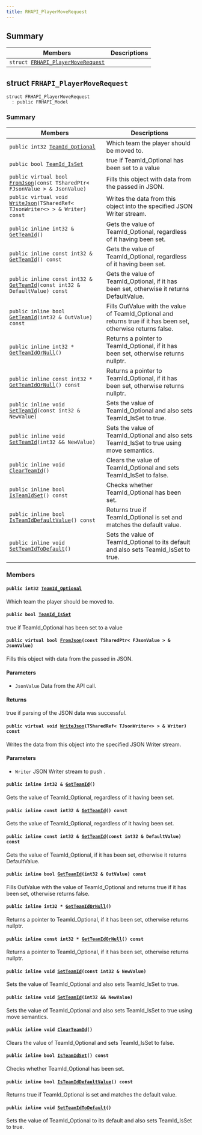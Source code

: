 ```yaml
---
title: RHAPI_PlayerMoveRequest
---
```


## Summary

 Members                        | Descriptions                                
--------------------------------|---------------------------------------------
`struct `[`FRHAPI_PlayerMoveRequest`](#structFRHAPI__PlayerMoveRequest) | 

## struct `FRHAPI_PlayerMoveRequest` <a id="structFRHAPI__PlayerMoveRequest"></a>

```
struct FRHAPI_PlayerMoveRequest
  : public FRHAPI_Model
```

### Summary

 Members                        | Descriptions                                
--------------------------------|---------------------------------------------
`public int32 `[`TeamId_Optional`](#structFRHAPI__PlayerMoveRequest_1a821217741535adf1d7ad664a74b3acae) | Which team the player should be moved to.
`public bool `[`TeamId_IsSet`](#structFRHAPI__PlayerMoveRequest_1aab47ce4ce4dfd44c6682a2f9275485f5) | true if TeamId_Optional has been set to a value
`public virtual bool `[`FromJson`](#structFRHAPI__PlayerMoveRequest_1aa2f4b9e213b492412eb37988da310165)`(const TSharedPtr< FJsonValue > & JsonValue)` | Fills this object with data from the passed in JSON.
`public virtual void `[`WriteJson`](#structFRHAPI__PlayerMoveRequest_1ae4aa69275aa5f667a17770e3fd031111)`(TSharedRef< TJsonWriter<> > & Writer) const` | Writes the data from this object into the specified JSON Writer stream.
`public inline int32 & `[`GetTeamId`](#structFRHAPI__PlayerMoveRequest_1a9f4af316fb89c1581f6e1c07bc9215fe)`()` | Gets the value of TeamId_Optional, regardless of it having been set.
`public inline const int32 & `[`GetTeamId`](#structFRHAPI__PlayerMoveRequest_1ab99a403da5af0da83363c940c575204a)`() const` | Gets the value of TeamId_Optional, regardless of it having been set.
`public inline const int32 & `[`GetTeamId`](#structFRHAPI__PlayerMoveRequest_1af86f4dbaf792cf01ef6ac06c0b28e2c4)`(const int32 & DefaultValue) const` | Gets the value of TeamId_Optional, if it has been set, otherwise it returns DefaultValue.
`public inline bool `[`GetTeamId`](#structFRHAPI__PlayerMoveRequest_1ad22ff8c9526ddd821c5f4e00ce8ca20b)`(int32 & OutValue) const` | Fills OutValue with the value of TeamId_Optional and returns true if it has been set, otherwise returns false.
`public inline int32 * `[`GetTeamIdOrNull`](#structFRHAPI__PlayerMoveRequest_1a16ccaa92b28e1d4147f204d468015452)`()` | Returns a pointer to TeamId_Optional, if it has been set, otherwise returns nullptr.
`public inline const int32 * `[`GetTeamIdOrNull`](#structFRHAPI__PlayerMoveRequest_1a2120980fceb327ccc34f9c1101aec735)`() const` | Returns a pointer to TeamId_Optional, if it has been set, otherwise returns nullptr.
`public inline void `[`SetTeamId`](#structFRHAPI__PlayerMoveRequest_1a6b5cb0666957c917d913c52a90094632)`(const int32 & NewValue)` | Sets the value of TeamId_Optional and also sets TeamId_IsSet to true.
`public inline void `[`SetTeamId`](#structFRHAPI__PlayerMoveRequest_1a9c2a5e7ff9663d6c8f4588ac8394a1d5)`(int32 && NewValue)` | Sets the value of TeamId_Optional and also sets TeamId_IsSet to true using move semantics.
`public inline void `[`ClearTeamId`](#structFRHAPI__PlayerMoveRequest_1a0847f8e73c04301044c8184f9d86540b)`()` | Clears the value of TeamId_Optional and sets TeamId_IsSet to false.
`public inline bool `[`IsTeamIdSet`](#structFRHAPI__PlayerMoveRequest_1af46dba470b9ef80a95c5f26004aac7d6)`() const` | Checks whether TeamId_Optional has been set.
`public inline bool `[`IsTeamIdDefaultValue`](#structFRHAPI__PlayerMoveRequest_1aac4a20d52b7148a051410c2f827db96d)`() const` | Returns true if TeamId_Optional is set and matches the default value.
`public inline void `[`SetTeamIdToDefault`](#structFRHAPI__PlayerMoveRequest_1a15ca5b83bcc4fca9e2f50da29284f707)`()` | Sets the value of TeamId_Optional to its default and also sets TeamId_IsSet to true.

### Members

#### `public int32 `[`TeamId_Optional`](#structFRHAPI__PlayerMoveRequest_1a821217741535adf1d7ad664a74b3acae) <a id="structFRHAPI__PlayerMoveRequest_1a821217741535adf1d7ad664a74b3acae"></a>

Which team the player should be moved to.

#### `public bool `[`TeamId_IsSet`](#structFRHAPI__PlayerMoveRequest_1aab47ce4ce4dfd44c6682a2f9275485f5) <a id="structFRHAPI__PlayerMoveRequest_1aab47ce4ce4dfd44c6682a2f9275485f5"></a>

true if TeamId_Optional has been set to a value

#### `public virtual bool `[`FromJson`](#structFRHAPI__PlayerMoveRequest_1aa2f4b9e213b492412eb37988da310165)`(const TSharedPtr< FJsonValue > & JsonValue)` <a id="structFRHAPI__PlayerMoveRequest_1aa2f4b9e213b492412eb37988da310165"></a>

Fills this object with data from the passed in JSON.

#### Parameters
* `JsonValue` Data from the API call.

#### Returns
true if parsing of the JSON data was successful.

#### `public virtual void `[`WriteJson`](#structFRHAPI__PlayerMoveRequest_1ae4aa69275aa5f667a17770e3fd031111)`(TSharedRef< TJsonWriter<> > & Writer) const` <a id="structFRHAPI__PlayerMoveRequest_1ae4aa69275aa5f667a17770e3fd031111"></a>

Writes the data from this object into the specified JSON Writer stream.

#### Parameters
* `Writer` JSON Writer stream to push .

#### `public inline int32 & `[`GetTeamId`](#structFRHAPI__PlayerMoveRequest_1a9f4af316fb89c1581f6e1c07bc9215fe)`()` <a id="structFRHAPI__PlayerMoveRequest_1a9f4af316fb89c1581f6e1c07bc9215fe"></a>

Gets the value of TeamId_Optional, regardless of it having been set.

#### `public inline const int32 & `[`GetTeamId`](#structFRHAPI__PlayerMoveRequest_1ab99a403da5af0da83363c940c575204a)`() const` <a id="structFRHAPI__PlayerMoveRequest_1ab99a403da5af0da83363c940c575204a"></a>

Gets the value of TeamId_Optional, regardless of it having been set.

#### `public inline const int32 & `[`GetTeamId`](#structFRHAPI__PlayerMoveRequest_1af86f4dbaf792cf01ef6ac06c0b28e2c4)`(const int32 & DefaultValue) const` <a id="structFRHAPI__PlayerMoveRequest_1af86f4dbaf792cf01ef6ac06c0b28e2c4"></a>

Gets the value of TeamId_Optional, if it has been set, otherwise it returns DefaultValue.

#### `public inline bool `[`GetTeamId`](#structFRHAPI__PlayerMoveRequest_1ad22ff8c9526ddd821c5f4e00ce8ca20b)`(int32 & OutValue) const` <a id="structFRHAPI__PlayerMoveRequest_1ad22ff8c9526ddd821c5f4e00ce8ca20b"></a>

Fills OutValue with the value of TeamId_Optional and returns true if it has been set, otherwise returns false.

#### `public inline int32 * `[`GetTeamIdOrNull`](#structFRHAPI__PlayerMoveRequest_1a16ccaa92b28e1d4147f204d468015452)`()` <a id="structFRHAPI__PlayerMoveRequest_1a16ccaa92b28e1d4147f204d468015452"></a>

Returns a pointer to TeamId_Optional, if it has been set, otherwise returns nullptr.

#### `public inline const int32 * `[`GetTeamIdOrNull`](#structFRHAPI__PlayerMoveRequest_1a2120980fceb327ccc34f9c1101aec735)`() const` <a id="structFRHAPI__PlayerMoveRequest_1a2120980fceb327ccc34f9c1101aec735"></a>

Returns a pointer to TeamId_Optional, if it has been set, otherwise returns nullptr.

#### `public inline void `[`SetTeamId`](#structFRHAPI__PlayerMoveRequest_1a6b5cb0666957c917d913c52a90094632)`(const int32 & NewValue)` <a id="structFRHAPI__PlayerMoveRequest_1a6b5cb0666957c917d913c52a90094632"></a>

Sets the value of TeamId_Optional and also sets TeamId_IsSet to true.

#### `public inline void `[`SetTeamId`](#structFRHAPI__PlayerMoveRequest_1a9c2a5e7ff9663d6c8f4588ac8394a1d5)`(int32 && NewValue)` <a id="structFRHAPI__PlayerMoveRequest_1a9c2a5e7ff9663d6c8f4588ac8394a1d5"></a>

Sets the value of TeamId_Optional and also sets TeamId_IsSet to true using move semantics.

#### `public inline void `[`ClearTeamId`](#structFRHAPI__PlayerMoveRequest_1a0847f8e73c04301044c8184f9d86540b)`()` <a id="structFRHAPI__PlayerMoveRequest_1a0847f8e73c04301044c8184f9d86540b"></a>

Clears the value of TeamId_Optional and sets TeamId_IsSet to false.

#### `public inline bool `[`IsTeamIdSet`](#structFRHAPI__PlayerMoveRequest_1af46dba470b9ef80a95c5f26004aac7d6)`() const` <a id="structFRHAPI__PlayerMoveRequest_1af46dba470b9ef80a95c5f26004aac7d6"></a>

Checks whether TeamId_Optional has been set.

#### `public inline bool `[`IsTeamIdDefaultValue`](#structFRHAPI__PlayerMoveRequest_1aac4a20d52b7148a051410c2f827db96d)`() const` <a id="structFRHAPI__PlayerMoveRequest_1aac4a20d52b7148a051410c2f827db96d"></a>

Returns true if TeamId_Optional is set and matches the default value.

#### `public inline void `[`SetTeamIdToDefault`](#structFRHAPI__PlayerMoveRequest_1a15ca5b83bcc4fca9e2f50da29284f707)`()` <a id="structFRHAPI__PlayerMoveRequest_1a15ca5b83bcc4fca9e2f50da29284f707"></a>

Sets the value of TeamId_Optional to its default and also sets TeamId_IsSet to true.

